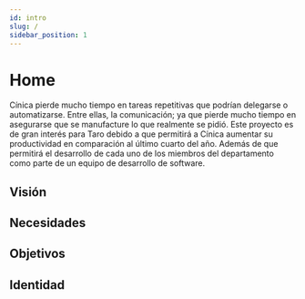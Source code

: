 ```yaml
---
id: intro
slug: /
sidebar_position: 1
---
```


# Home


Cínica pierde mucho tiempo en tareas repetitivas que podrían delegarse o automatizarse. Entre ellas, la comunicación; ya que pierde mucho tiempo en asegurarse que se manufacture
lo que realmente se pidió. Este proyecto es de gran interés para Taro debido a que permitirá a Cínica aumentar su productividad en comparación al último cuarto del año. Además de
que permitirá el desarrollo de cada uno de los miembros del departamento como parte de un equipo de desarrollo de software.

## Visión

## Necesidades

## Objetivos

## Identidad
